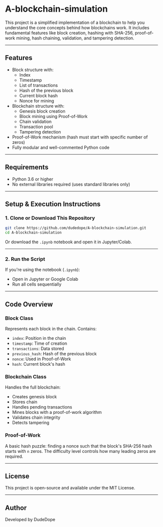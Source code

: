 # A-blockchain-simulation
This project is a simplified implementation of a blockchain to help you understand the core concepts behind how blockchains work. It includes fundamental features like block creation, hashing with SHA-256, proof-of-work mining, hash chaining, validation, and tampering detection.

---

## Features

- Block structure with:
  - Index
  - Timestamp
  - List of transactions
  - Hash of the previous block
  - Current block hash
  - Nonce for mining
- Blockchain structure with:
  - Genesis block creation
  - Block mining using Proof-of-Work
  - Chain validation
  - Transaction pool
  - Tampering detection
- Proof-of-Work mechanism (hash must start with specific number of zeros)
- Fully modular and well-commented Python code

---

## Requirements

- Python 3.6 or higher
- No external libraries required (uses standard libraries only)

---

## Setup & Execution Instructions

### 1. Clone or Download This Repository

```bash
git clone https://github.com/dudedope/A-blockchain-simulation.git
cd A-blockchain-simulation
```

Or download the `.ipynb` notebook and open it in Jupyter/Colab.

---

### 2. Run the Script

If you're using the notebook (`.ipynb`):

- Open in Jupyter or Google Colab
- Run all cells sequentially

---

## Code Overview

### Block Class

Represents each block in the chain. Contains:
- `index`: Position in the chain
- `timestamp`: Time of creation
- `transactions`: Data stored
- `previous_hash`: Hash of the previous block
- `nonce`: Used in Proof-of-Work
- `hash`: Current block's hash

### Blockchain Class

Handles the full blockchain:
- Creates genesis block
- Stores chain
- Handles pending transactions
- Mines blocks with a proof-of-work algorithm
- Validates chain integrity
- Detects tampering

### Proof-of-Work

A basic hash puzzle: finding a nonce such that the block's SHA-256 hash starts with `n` zeros. The difficulty level controls how many leading zeros are required.

---


## License

This project is open-source and available under the MIT License.

---

## Author

Developed by DudeDope

